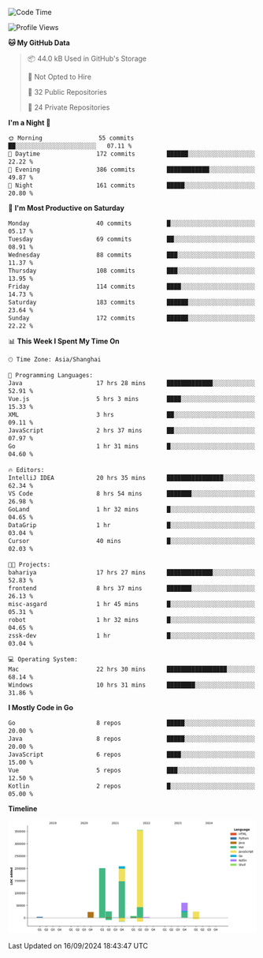 <!--START_SECTION:waka-->
![Code Time](http://img.shields.io/badge/Code%20Time-2%2C702%20hrs%201%20min-blue)

![Profile Views](http://img.shields.io/badge/Profile%20Views-0-blue)

**🐱 My GitHub Data** 

> 📦 44.0 kB Used in GitHub's Storage 
 > 
> 🚫 Not Opted to Hire
 > 
> 📜 32 Public Repositories 
 > 
> 🔑 24 Private Repositories 
 > 
**I'm a Night 🦉** 

```text
🌞 Morning                55 commits          ██░░░░░░░░░░░░░░░░░░░░░░░   07.11 % 
🌆 Daytime                172 commits         ██████░░░░░░░░░░░░░░░░░░░   22.22 % 
🌃 Evening                386 commits         ████████████░░░░░░░░░░░░░   49.87 % 
🌙 Night                  161 commits         █████░░░░░░░░░░░░░░░░░░░░   20.80 % 
```
📅 **I'm Most Productive on Saturday** 

```text
Monday                   40 commits          █░░░░░░░░░░░░░░░░░░░░░░░░   05.17 % 
Tuesday                  69 commits          ██░░░░░░░░░░░░░░░░░░░░░░░   08.91 % 
Wednesday                88 commits          ███░░░░░░░░░░░░░░░░░░░░░░   11.37 % 
Thursday                 108 commits         ███░░░░░░░░░░░░░░░░░░░░░░   13.95 % 
Friday                   114 commits         ████░░░░░░░░░░░░░░░░░░░░░   14.73 % 
Saturday                 183 commits         ██████░░░░░░░░░░░░░░░░░░░   23.64 % 
Sunday                   172 commits         ██████░░░░░░░░░░░░░░░░░░░   22.22 % 
```


📊 **This Week I Spent My Time On** 

```text
🕑︎ Time Zone: Asia/Shanghai

💬 Programming Languages: 
Java                     17 hrs 28 mins      █████████████░░░░░░░░░░░░   52.91 % 
Vue.js                   5 hrs 3 mins        ████░░░░░░░░░░░░░░░░░░░░░   15.33 % 
XML                      3 hrs               ██░░░░░░░░░░░░░░░░░░░░░░░   09.11 % 
JavaScript               2 hrs 37 mins       ██░░░░░░░░░░░░░░░░░░░░░░░   07.97 % 
Go                       1 hr 31 mins        █░░░░░░░░░░░░░░░░░░░░░░░░   04.60 % 

🔥 Editors: 
IntelliJ IDEA            20 hrs 35 mins      ████████████████░░░░░░░░░   62.34 % 
VS Code                  8 hrs 54 mins       ███████░░░░░░░░░░░░░░░░░░   26.98 % 
GoLand                   1 hr 32 mins        █░░░░░░░░░░░░░░░░░░░░░░░░   04.65 % 
DataGrip                 1 hr                █░░░░░░░░░░░░░░░░░░░░░░░░   03.04 % 
Cursor                   40 mins             █░░░░░░░░░░░░░░░░░░░░░░░░   02.03 % 

🐱‍💻 Projects: 
bahariya                 17 hrs 27 mins      █████████████░░░░░░░░░░░░   52.83 % 
frontend                 8 hrs 37 mins       ███████░░░░░░░░░░░░░░░░░░   26.13 % 
misc-asgard              1 hr 45 mins        █░░░░░░░░░░░░░░░░░░░░░░░░   05.31 % 
robot                    1 hr 32 mins        █░░░░░░░░░░░░░░░░░░░░░░░░   04.65 % 
zssk-dev                 1 hr                █░░░░░░░░░░░░░░░░░░░░░░░░   03.04 % 

💻 Operating System: 
Mac                      22 hrs 30 mins      █████████████████░░░░░░░░   68.14 % 
Windows                  10 hrs 31 mins      ████████░░░░░░░░░░░░░░░░░   31.86 % 
```

**I Mostly Code in Go** 

```text
Go                       8 repos             █████░░░░░░░░░░░░░░░░░░░░   20.00 % 
Java                     8 repos             █████░░░░░░░░░░░░░░░░░░░░   20.00 % 
JavaScript               6 repos             ████░░░░░░░░░░░░░░░░░░░░░   15.00 % 
Vue                      5 repos             ███░░░░░░░░░░░░░░░░░░░░░░   12.50 % 
Kotlin                   2 repos             █░░░░░░░░░░░░░░░░░░░░░░░░   05.00 % 
```



**Timeline**

![Lines of Code chart](https://raw.githubusercontent.com/youtiaoguagua/youtiaoguagua/master/assets/bar_graph.png)


 Last Updated on 16/09/2024 18:43:47 UTC
<!--END_SECTION:waka-->